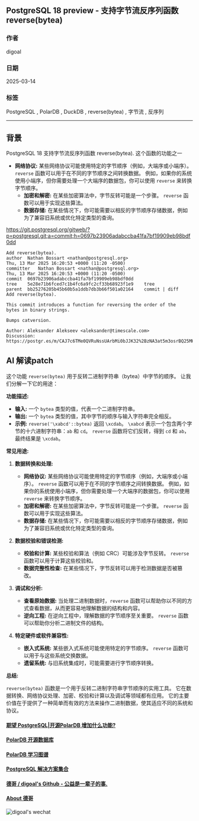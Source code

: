 ## PostgreSQL 18 preview - 支持字节流反序列函数 reverse(bytea)  
                                                                                                      
### 作者                                                                          
digoal                                                                          
                                                                                 
### 日期                                                                               
2025-03-14                                                                        
                                                                              
### 标签                                                                            
PostgreSQL , PolarDB , DuckDB , reverse(bytea) , 字节流 , 反序列                       
                                                                                                     
----                                                                              
                                                                                            
## 背景        
PostgreSQL 18 支持字节流反序列函数 reverse(bytea). 这个函数的功能之一  
  
*   **网络协议:**  某些网络协议可能使用特定的字节顺序（例如，大端序或小端序）。  `reverse` 函数可以用于在不同的字节顺序之间转换数据。  例如，如果你的系统使用小端序，但你需要处理一个大端序的数据包，你可以使用 `reverse` 来转换字节顺序。  
    *   **加密和解密:**  在某些加密算法中，字节反转可能是一个步骤。  `reverse` 函数可以用于实现这些算法。  
    *   **数据存储:**  在某些情况下，你可能需要以相反的字节顺序存储数据，例如为了兼容旧系统或优化特定类型的查询。  
    
https://git.postgresql.org/gitweb/?p=postgresql.git;a=commit;h=0697b23906adabccba41fa7bf19909eb98bdf0dd  
```    
Add reverse(bytea).  
author	Nathan Bossart <nathan@postgresql.org>	  
Thu, 13 Mar 2025 16:20:53 +0000 (11:20 -0500)  
committer	Nathan Bossart <nathan@postgresql.org>	  
Thu, 13 Mar 2025 16:20:53 +0000 (11:20 -0500)  
commit	0697b23906adabccba41fa7bf19909eb98bdf0dd  
tree	5e28e71b6fced7c1b4fc6a9fc2cf33b68923f1e9	tree  
parent	bb25276205b45b60b5a1ddb7db3b66f501a02164	commit | diff  
Add reverse(bytea).  
  
This commit introduces a function for reversing the order of the  
bytes in binary strings.  
  
Bumps catversion.  
  
Author: Aleksander Alekseev <aleksander@timescale.com>  
Discussion: https://postgr.es/m/CAJ7c6TMe0QVRuNssUArbMi0bJJK32%2BzNA3at5m3osrBQ25MHuw%40mail.gmail.com  
```    
    
  
## AI 解读patch      
这个功能 `reverse(bytea)` 用于反转二进制字符串（bytea）中字节的顺序。  让我们分解一下它的用途：  
  
**功能描述:**  
  
*   **输入:** 一个 `bytea` 类型的值，代表一个二进制字符串。  
*   **输出:** 一个 `bytea` 类型的值，其中字节的顺序与输入字符串完全相反。  
*   **示例:**  `reverse('\xabcd'::bytea)` 返回 `\xcdab`。  `\xabcd` 表示一个包含两个字节的十六进制字符串：`ab` 和 `cd`。  `reverse` 函数将它们反转，得到 `cd` 和 `ab`，最终结果是 `\xcdab`。  
  
**常见用途:**  
  
1.  **数据转换和处理:**  
  
    *   **网络协议:**  某些网络协议可能使用特定的字节顺序（例如，大端序或小端序）。  `reverse` 函数可以用于在不同的字节顺序之间转换数据。  例如，如果你的系统使用小端序，但你需要处理一个大端序的数据包，你可以使用 `reverse` 来转换字节顺序。  
    *   **加密和解密:**  在某些加密算法中，字节反转可能是一个步骤。  `reverse` 函数可以用于实现这些算法。  
    *   **数据存储:**  在某些情况下，你可能需要以相反的字节顺序存储数据，例如为了兼容旧系统或优化特定类型的查询。  
  
2.  **数据校验和错误检测:**  
  
    *   **校验和计算:**  某些校验和算法（例如 CRC）可能涉及字节反转。  `reverse` 函数可以用于计算这些校验和。  
    *   **数据完整性检查:**  在某些情况下，字节反转可以用于检测数据是否被篡改。  
  
3.  **调试和分析:**  
  
    *   **查看原始数据:**  当处理二进制数据时，`reverse` 函数可以帮助你以不同的方式查看数据，从而更容易地理解数据的结构和内容。  
    *   **逆向工程:**  在逆向工程中，理解数据的字节顺序至关重要。  `reverse` 函数可以帮助你分析二进制文件的结构。  
  
4.  **特定硬件或软件兼容性:**  
  
    *   **嵌入式系统:**  某些嵌入式系统可能使用特定的字节顺序。  `reverse` 函数可以用于与这些系统交换数据。  
    *   **遗留系统:**  与旧系统集成时，可能需要进行字节顺序转换。  
  
**总结:**  
  
`reverse(bytea)` 函数是一个用于反转二进制字符串字节顺序的实用工具。  它在数据转换、网络协议处理、加密、校验和计算以及调试等领域都有应用。  它的主要价值在于提供了一种简单而有效的方法来操作二进制数据，使其适应不同的系统和协议。  
  
  
#### [期望 PostgreSQL|开源PolarDB 增加什么功能?](https://github.com/digoal/blog/issues/76 "269ac3d1c492e938c0191101c7238216")
  
  
#### [PolarDB 开源数据库](https://openpolardb.com/home "57258f76c37864c6e6d23383d05714ea")
  
  
#### [PolarDB 学习图谱](https://www.aliyun.com/database/openpolardb/activity "8642f60e04ed0c814bf9cb9677976bd4")
  
  
#### [PostgreSQL 解决方案集合](../201706/20170601_02.md "40cff096e9ed7122c512b35d8561d9c8")
  
  
#### [德哥 / digoal's Github - 公益是一辈子的事.](https://github.com/digoal/blog/blob/master/README.md "22709685feb7cab07d30f30387f0a9ae")
  
  
#### [About 德哥](https://github.com/digoal/blog/blob/master/me/readme.md "a37735981e7704886ffd590565582dd0")
  
  
![digoal's wechat](../pic/digoal_weixin.jpg "f7ad92eeba24523fd47a6e1a0e691b59")
  
